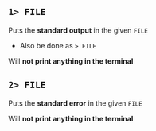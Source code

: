 ## `1> FILE`
Puts the **standard output** in the given `FILE`
- Also be done as `> FILE`

Will **not print anything in the terminal**
## `2> FILE`
Puts the **standard error** in the given `FILE`

Will **not print anything in the terminal**